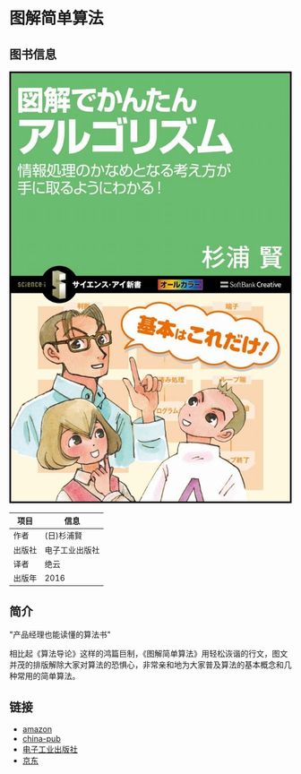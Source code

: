 图解简单算法
==========

## 图书信息

![~~图解简单算法~~写给大家看的算法书](./an-illustrated-brief-introduction-to-algorithm/cover.jpg)

项目 | 信息
----|----
作者 | (日)杉浦賢
出版社 | 电子工业出版社
译者 | 绝云 
出版年 | 2016

## 简介

"产品经理也能读懂的算法书"

相比起《算法导论》这样的鸿篇巨制，《图解简单算法》用轻松诙谐的行文，图文并茂的排版解除大家对算法的恐惧心，非常亲和地为大家普及算法的基本概念和几种常用的简单算法。

## 链接

* [amazon](http://www.amazon.co.jp/dp/4797370939)
* [china-pub](http://product.china-pub.com/4959916)
* [电子工业出版社](http://www.phei.com.cn/module/goods/wssd_content.jsp?bookid=46572)
* [京东](http://search.jd.com/Search?keyword=%E5%86%99%E7%BB%99%E5%A4%A7%E5%AE%B6%E7%9C%8B%E7%9A%84%E7%AE%97%E6%B3%95%E4%B9%A6&enc=utf-8)

